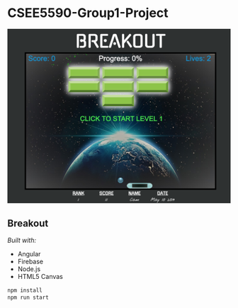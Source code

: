 # CSEE5590-Group1-Project
![](./documentation/main_screen.png)
## Breakout
_Built with:_
* Angular
* Firebase
* Node.js
* HTML5 Canvas
```text
npm install
npm run start
```

